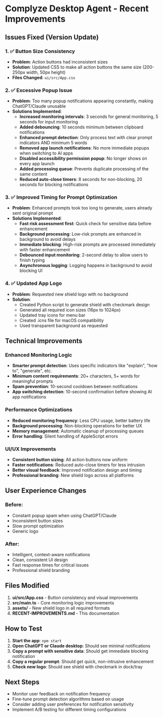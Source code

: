 # Complyze Desktop Agent - Recent Improvements

## Issues Fixed (Version Update)

### 1. ✅ Button Size Consistency
- **Problem**: Action buttons had inconsistent sizes
- **Solution**: Updated CSS to make all action buttons the same size (200-250px width, 50px height)
- **Files Changed**: `ui/src/App.css`

### 2. ✅ Excessive Popup Issue
- **Problem**: Too many popup notifications appearing constantly, making ChatGPT/Claude unusable
- **Solutions Implemented**:
  - **Increased monitoring intervals**: 3 seconds for general monitoring, 5 seconds for input monitoring
  - **Added debouncing**: 10 seconds minimum between clipboard notifications
  - **Enhanced prompt detection**: Only process text with clear prompt indicators AND minimum 5 words
  - **Removed app launch notifications**: No more immediate popups when switching to AI apps
  - **Disabled accessibility permission popup**: No longer shows on every app launch
  - **Added processing queue**: Prevents duplicate processing of the same content
  - **Reduced auto-close timers**: 8 seconds for non-blocking, 20 seconds for blocking notifications

### 3. ✅ Improved Timing for Prompt Optimization
- **Problem**: Enhanced prompts took too long to generate, users already sent original prompt
- **Solutions Implemented**:
  - **Fast risk assessment first**: Quick check for sensitive data before enhancement
  - **Background processing**: Low-risk prompts are enhanced in background to avoid delays
  - **Immediate blocking**: High-risk prompts are processed immediately with faster enhancement
  - **Debounced input monitoring**: 2-second delay to allow users to finish typing
  - **Asynchronous logging**: Logging happens in background to avoid blocking UI

### 4. ✅ Updated App Logo
- **Problem**: Requested new shield logo with no background
- **Solution**: 
  - Created Python script to generate shield with checkmark design
  - Generated all required icon sizes (16px to 1024px)
  - Updated tray icons for menu bar
  - Created .icns file for macOS compatibility
  - Used transparent background as requested

## Technical Improvements

### Enhanced Monitoring Logic
- **Smarter prompt detection**: Uses specific indicators like "explain", "how to", "generate", etc.
- **Minimum content requirements**: 20+ characters, 5+ words for meaningful prompts
- **Spam prevention**: 10-second cooldown between notifications
- **App switching detection**: 10-second confirmation before showing AI app notifications

### Performance Optimizations
- **Reduced monitoring frequency**: Less CPU usage, better battery life
- **Background processing**: Non-blocking operations for better UX
- **Memory management**: Automatic cleanup of processing queues
- **Error handling**: Silent handling of AppleScript errors

### UI/UX Improvements
- **Consistent button sizing**: All action buttons now uniform
- **Faster notifications**: Reduced auto-close timers for less intrusion
- **Better visual feedback**: Improved notification design and timing
- **Professional branding**: New shield logo across all platforms

## User Experience Changes

### Before:
- Constant popup spam when using ChatGPT/Claude
- Inconsistent button sizes
- Slow prompt optimization
- Generic logo

### After:
- Intelligent, context-aware notifications
- Clean, consistent UI design
- Fast response times for critical issues
- Professional shield branding

## Files Modified

1. **ui/src/App.css** - Button consistency and visual improvements
2. **src/main.ts** - Core monitoring logic improvements
3. **assets/** - New shield logo in all required formats
4. **RECENT-IMPROVEMENTS.md** - This documentation

## How to Test

1. **Start the app**: `npm start`
2. **Open ChatGPT or Claude desktop**: Should see minimal notifications
3. **Copy a prompt with sensitive data**: Should get immediate blocking notification
4. **Copy a regular prompt**: Should get quick, non-intrusive enhancement
5. **Check new logo**: Should see shield with checkmark in dock/tray

## Next Steps

- Monitor user feedback on notification frequency
- Fine-tune prompt detection algorithms based on usage
- Consider adding user preferences for notification sensitivity
- Implement A/B testing for different timing configurations 